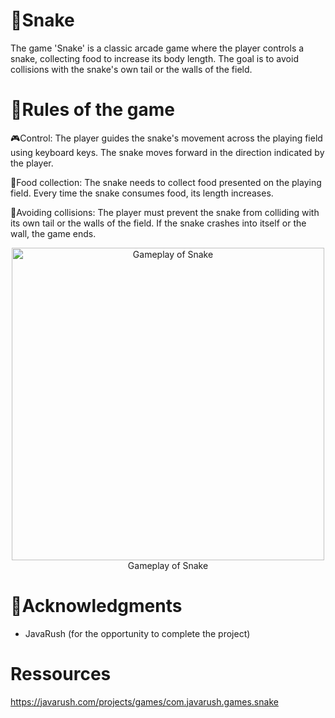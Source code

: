 # :snake:Snake
The game 'Snake' is a classic arcade game where the player controls a snake, collecting food to increase its body length. The goal is to avoid collisions with the snake's own tail or the walls of the field.
# :scroll:Rules of the game
:video_game:Control: The player guides the snake's movement across the playing field using keyboard keys. The snake moves forward in the direction indicated by the player.

:green_apple:Food collection: The snake needs to collect food presented on the playing field. Every time the snake consumes food, its length increases.

:triangular_flag_on_post:Avoiding collisions: The player must prevent the snake from colliding with its own tail or the walls of the field. If the snake crashes into itself or the wall, the game ends.
<div align="center">
<image
  src="https://i.imgur.com/Acd8AlB.png"
  alt="Gameplay of Snake" width="500" height="500"
 >
</div>
<div align="center">
 Gameplay of Snake <br>
  
 </div>

# :purple_heart:Acknowledgments
* JavaRush (for the opportunity to complete the project)
# Ressources
<https://javarush.com/projects/games/com.javarush.games.snake>
